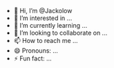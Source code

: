 - 👋 Hi, I’m @Jackolow
- 👀 I’m interested in ...
- 🌱 I’m currently learning ...
- 💞️ I’m looking to collaborate on ...
- 📫 How to reach me ...
- 😄 Pronouns: ...
- ⚡ Fun fact: ...

<!---
Jackolow/Jackolow is a ✨ special ✨ repository because its `README.md` (this file) appears on your GitHub profile.
You can click the Preview link to take a look at your changes.
--->
